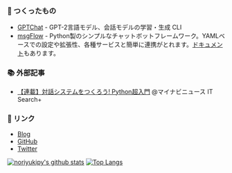 ### 🤖 つくったもの

- [GPTChat](https://github.com/noriyukipy/gptchat) - GPT-2言語モデル、会話モデルの学習・生成 CLI
- [msgFlow](https://github.com/noriyukipy/msgflow) - Python製のシンプルなチャットボットフレームワーク。YAMLベースでの設定や拡張性、各種サービスと簡単に連携がとれます。[ドキュメント](https://noriyukipy.github.io/msgflow/)もあります。

### 📚 外部記事

- [【連載】対話システムをつくろう! Python超入門](https://news.mynavi.jp/itsearch/series/devsoft/Python.html) @マイナビニュース IT Search+

### 🔖 リンク

- [Blog](blog.md)
- [GitHub](https://github.com/noriyukipy)
- [Twitter](https://twitter.com/noriyukipy)

<!--
**noriyukipy/noriyukipy** is a ✨ _special_ ✨ repository because its `README.md` (this file) appears on your GitHub profile.

Here are some ideas to get you started:

- 🔭 I’m currently working on ...
- 🌱 I’m currently learning ...
- 👯 I’m looking to collaborate on ...
- 🤔 I’m looking for help with ...
- 💬 Ask me about ...
- 📫 How to reach me: ...
- 😄 Pronouns: ...
- ⚡ Fun fact: ...
-->

<!-- Thanks to https://github.com/anuraghazra/github-readme-stats#top-languages-card to show GitHub Stas here -->
[![noriyukipy's github stats](https://github-readme-stats.vercel.app/api?username=noriyukipy)](https://github.com/anuraghazra/github-readme-stats)
[![Top Langs](https://github-readme-stats.vercel.app/api/top-langs/?username=noriyukipy)](https://github.com/anuraghazra/github-readme-stats)
